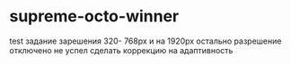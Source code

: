 # supreme-octo-winner
test задание 
зарешения 320- 768px и на  1920px остально разрешение отключено не успел сделать коррекцию на адаптивность 

